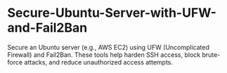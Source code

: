 # Secure-Ubuntu-Server-with-UFW-and-Fail2Ban
Secure an Ubuntu server (e.g., AWS EC2) using UFW (Uncomplicated Firewall) and Fail2Ban. These tools help harden SSH access, block brute-force attacks, and reduce unauthorized access attempts.
